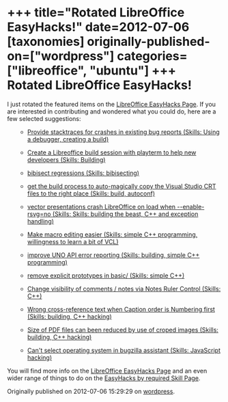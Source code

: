 +++
title="Rotated LibreOffice EasyHacks!"
date=2012-07-06
[taxonomies]
originally-published-on=["wordpress"]
categories=["libreoffice", "ubuntu"]
+++
Rotated LibreOffice EasyHacks!
==============================

I just rotated the featured items on the <a href="http://wiki.documentfoundation.org/Development/Easy_Hacks" rel="nofollow">LibreOffice EasyHacks Page</a>. If you are interested in contributing and wondered what you could do, here are a few selected suggestions:
<ul>
<ul>
	<li><a href="https://bugs.freedesktop.org/buglist.cgi?bug_id=47652" rel="nofollow">Provide stacktraces for crashes in existing bug reports (Skills: Using a debugger, creating a build)
</a></li>
</ul>
</ul>
<ul>
<ul>
	<li><a href="https://bugs.freedesktop.org/buglist.cgi?bug_id=41291" rel="nofollow">Create a Libreoffice build session with playterm to help new developers (Skills: Building)</a></li>
</ul>
</ul>
<ul>
<ul>
	<li><a href="https://bugs.freedesktop.org/buglist.cgi?bug_id=46504" rel="nofollow">bibisect regressions (Skills: bibisecting)</a></li>
</ul>
</ul>
<ul>
<ul>
	<li><a href="https://bugs.freedesktop.org/buglist.cgi?bug_id=42974" rel="nofollow">get the build process to auto-magically copy the Visual Studio CRT files to the right place (Skills: build, autoconf)</a></li>
</ul>
</ul>
<ul>
<ul>
	<li><a href="https://bugs.freedesktop.org/buglist.cgi?bug_id=51694" rel="nofollow">vector presentations crash LibreOffice on load when --enable-rsvg=no (Skills: Skills: building the beast, C++ and exception handling)</a></li>
</ul>
</ul>
<ul>
<ul>
	<li><a href="https://bugs.freedesktop.org/buglist.cgi?bug_id=38889" rel="nofollow">Make macro editing easier (Skills: simple C++ programming, willingness to learn a bit of VCL)</a></li>
</ul>
</ul>
<ul>
<ul>
	<li><a href="https://bugs.freedesktop.org/buglist.cgi?bug_id=42982" rel="nofollow">improve UNO API error reporting (Skills: building, simple C++ programming)</a></li>
</ul>
</ul>
<ul>
<ul>
	<li><a href="https://bugs.freedesktop.org/buglist.cgi?bug_id=48257" rel="nofollow">remove explicit prototypes in basic/ (Skills: simple C++)</a></li>
</ul>
</ul>
<ul>
<ul>
	<li><a href="https://bugs.freedesktop.org/buglist.cgi?bug_id=38246" rel="nofollow">Change visibility of comments / notes via Notes Ruler Control (Skills: C++)</a></li>
</ul>
</ul>
<ul>
<ul>
	<li><a href="https://bugs.freedesktop.org/buglist.cgi?bug_id=50801" rel="nofollow">Wrong cross-reference text when Caption order is Numbering first (Skills: building, C++ hacking)</a></li>
</ul>
</ul>
<ul>
<ul>
	<li><a href="https://bugs.freedesktop.org/buglist.cgi?bug_id=45168" rel="nofollow">Size of PDF files can been reduced by use of croped images (Skills: building, C++ hacking)</a></li>
</ul>
</ul>
<ul>
<ul>
	<li><a href="https://bugs.freedesktop.org/buglist.cgi?bug_id=41256" rel="nofollow">Can't select operating system in bugzilla assistant (Skills: JavaScript hacking)</a></li>
</ul>
</ul>
You will find more info on the <a href="http://wiki.documentfoundation.org/Development/Easy_Hacks" rel="nofollow">LibreOffice EasyHacks Page</a> and an even wider range of things to do on the <a href="http://wiki.documentfoundation.org/Development/Easy_Hacks_by_required_Skill" rel="nofollow">EasyHacks by required Skill Page</a>.

Originally published on 2012-07-06 15:29:29 on [wordpress](https://skyfromme.wordpress.com/2012/07/06/rotated-libreoffice-easyhacks/).
